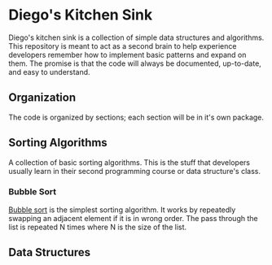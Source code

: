 # Diego's Kitchen Sink
Diego's kitchen sink is a collection of simple data structures and algorithms. This repository is meant to act as a second brain to help experience developers  remember how to implement basic patterns and expand on them. The promise is that the code will always be documented, up-to-date, and easy to understand.

## Organization
The code is organized by sections; each section will be in it's own package.

## Sorting Algorithms
A collection of basic sorting algorithms. This is the stuff that developers usually learn in their second programming course or data structure's class.

### Bubble Sort
[Bubble sort](https://en.wikipedia.org/wiki/Bubble_sort) is the simplest sorting algorithm. It works by repeatedly swapping an adjacent element if it is in wrong order. The pass through the list is repeated N times where N is the size of the list.

## Data Structures
